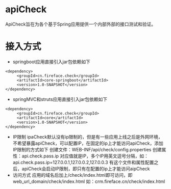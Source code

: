 # apiCheck
ApiCheck旨在为各个基于Spring应用提供一个内部外部的接口测试和验证。

# 接入方式
- springboot应用直接引入jar包依赖如下
```
<dependency>
     <groupId>cn.fireface.check</groupId>
     <artifactId>core-springboot</artifactId>
     <version>1.0-SNAPSHOT</version>
</dependency>
```
- springMVC和struts应用直接引入jar包依赖如下
```
<dependency>
     <groupId>cn.fireface.check</groupId>
     <artifactId>core</artifactId>
     <version>1.0-SNAPSHOT</version>
</dependency>
```
- IP限制
ipaCheck默认没有ip限制的，但是有一些应用上线之后是外网环境，不希望暴露apiCheck，可以配置IP，在固定的ip上才能访问apiCheck，添加IP限制的方式如下
创建文件：WEB-INF/api/check/config.properties
创建属性：api.check.pass.ip 对应值就是IP，多个IP用英文逗号分隔，如：api.check.pass.ip=127.0.0.1,127.0.0.2,127.0.0.3
有这个文件和属性配置之后，apiCheck会启动IP限制，即只有在配置的ip上才能访问aipCheck
- 访问方式
应用的域名后加上/check/index.html即可访问，即web_url_domain/check/index.html
如：crm.fireface.cn/check/index.html

